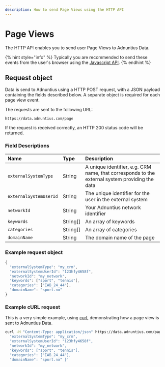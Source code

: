 ```yaml
---
description: How to send Page Views using the HTTP API
---
```


# Page Views

The HTTP API enables you to send user Page Views to Adnuntius Data.

{% hint style="info" %}
Typically you are recommended to send these events from the user's browser using the [Javascript API](../javascript.md).
{% endhint %}

## Request object

Data is send to Adnuntius using a HTTP POST request, with a JSON payload containing the fields described below. A separate object is required for each page view event.

The requests are sent to the following URL:

`https://data.adnuntius.com/page`

If the request is received correctly, an HTTP 200 status code will be returned.

### Field Descriptions

| Name | Type | Description |
| :--- | :--- | :--- |
| `externalSystemType` | String | A unique identifier, e.g. CRM name, that corresponds to the external system providing the data |
| `externalSystemUserId` | String | The unique identifier for the user in the external system |
| `networkId` | String | Your Adnuntius network identifier |
| `keywords` | String\[\] | An array of keywords |
| `categories` | String\[\] | An array of categories |
| `domainName` | String | The domain name of the page |

### Example request object

```javascript
{
  "externalSystemType": "my_crm",
  "externalSystemUserId": "123hfy4658f",
  "networkId": "my_network",
  "keywords": ["sport", "tennis"],
  "categories": ["IAB_24_44"],
  "domainName": "sport.no"
}
```

### Example cURL request

This is a very simple example, using [curl](https://curl.haxx.se), demonstrating how a page view is sent to Adnuntius Data.

```bash
curl -H "Content-Type: application/json" https://data.adnuntius.com/page -d '{
  "externalSystemType": "my_crm",
  "externalSystemUserId": "123hfy4658f",
  "networkId": "my_network",
  "keywords": ["sport", "tennis"],
  "categories": ["IAB_24_44"],
  "domainName": "sport.no" }'
```

